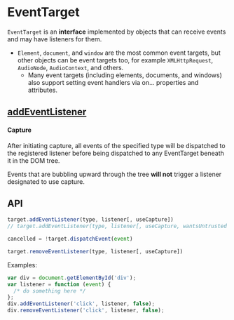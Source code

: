 # EventTarget

`EventTarget` is an **interface** implemented by objects that can receive events and may have listeners for them.

- `Element`, `document`, and `window` are the most common event targets, but other objects can be event targets too, for example `XMLHttpRequest`, `AudioNode`, `AudioContext`, and others.
  - Many event targets (including elements, documents, and windows) also support setting event handlers via on... properties and attributes.


## [addEventListener](https://developer.mozilla.org/en-US/docs/Web/API/EventTarget/addEventListener)

#### Capture
After initiating capture, all events of the specified type will be dispatched to the registered listener before being dispatched to any EventTarget beneath it in the DOM tree.

Events that are bubbling upward through the tree **will not** trigger a listener designated to use capture.

## API
```js
target.addEventListener(type, listener[, useCapture])
// target.addEventListener(type, listener[, useCapture, wantsUntrusted  ]); // Gecko/Mozilla only

cancelled = !target.dispatchEvent(event)

target.removeEventListener(type, listener[, useCapture])
```  

Examples:
```js
var div = document.getElementById('div');
var listener = function (event) {
  /* do something here */
};
div.addEventListener('click', listener, false);
div.removeEventListener('click', listener, false);
```
